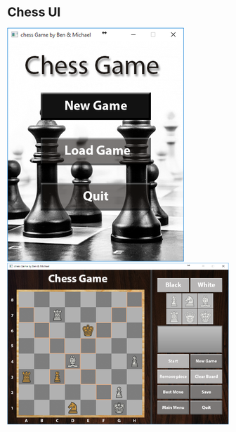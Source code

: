 # Chess UI
![alt tag](https://raw.githubusercontent.com/MPalarya/Chess/master/main.png)
![alt tag](https://raw.githubusercontent.com/MPalarya/Chess/master/play.png)
